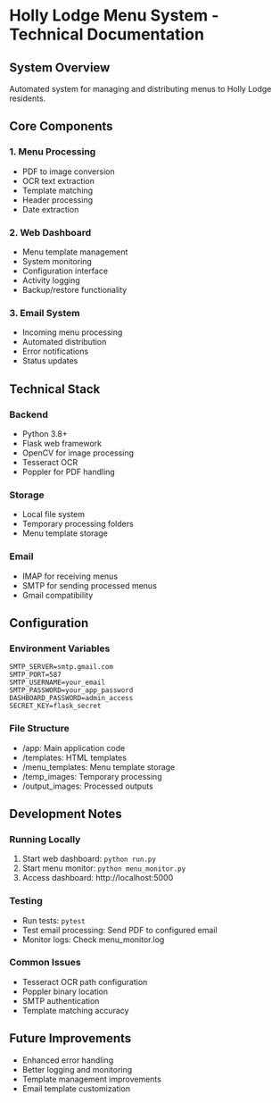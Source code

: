 # Holly Lodge Menu System - Technical Documentation

## System Overview
Automated system for managing and distributing menus to Holly Lodge residents.

## Core Components

### 1. Menu Processing
- PDF to image conversion
- OCR text extraction
- Template matching
- Header processing
- Date extraction

### 2. Web Dashboard
- Menu template management
- System monitoring
- Configuration interface
- Activity logging
- Backup/restore functionality

### 3. Email System
- Incoming menu processing
- Automated distribution
- Error notifications
- Status updates

## Technical Stack

### Backend
- Python 3.8+
- Flask web framework
- OpenCV for image processing
- Tesseract OCR
- Poppler for PDF handling

### Storage
- Local file system
- Temporary processing folders
- Menu template storage

### Email
- IMAP for receiving menus
- SMTP for sending processed menus
- Gmail compatibility

## Configuration

### Environment Variables
```
SMTP_SERVER=smtp.gmail.com
SMTP_PORT=587
SMTP_USERNAME=your_email
SMTP_PASSWORD=your_app_password
DASHBOARD_PASSWORD=admin_access
SECRET_KEY=flask_secret
```

### File Structure
- /app: Main application code
- /templates: HTML templates
- /menu_templates: Menu template storage
- /temp_images: Temporary processing
- /output_images: Processed outputs

## Development Notes

### Running Locally
1. Start web dashboard: `python run.py`
2. Start menu monitor: `python menu_monitor.py`
3. Access dashboard: http://localhost:5000

### Testing
- Run tests: `pytest`
- Test email processing: Send PDF to configured email
- Monitor logs: Check menu_monitor.log

### Common Issues
- Tesseract OCR path configuration
- Poppler binary location
- SMTP authentication
- Template matching accuracy

## Future Improvements
- Enhanced error handling
- Better logging and monitoring
- Template management improvements
- Email template customization